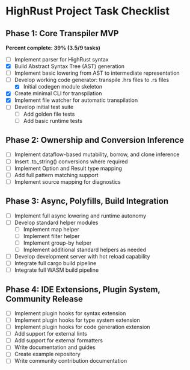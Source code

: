 # HighRust Project Task Checklist

## Phase 1: Core Transpiler MVP

**Percent complete: 39% (3.5/9 tasks)**

- [ ] Implement parser for HighRust syntax
- [x] Build Abstract Syntax Tree (AST) generation
- [ ] Implement basic lowering from AST to intermediate representation
- [ ] Develop working code generator: transpile .hrs files to .rs files
  - [x] Initial codegen module skeleton
- [x] Create minimal CLI for transpilation
- [x] Implement file watcher for automatic transpilation
- [ ] Develop initial test suite
  - [ ] Add golden file tests
  - [ ] Add basic runtime tests

## Phase 2: Ownership and Conversion Inference

- [ ] Implement dataflow-based mutability, borrow, and clone inference
- [ ] Insert .to_string() conversions where required
- [ ] Implement Option and Result type mapping
- [ ] Add full pattern matching support
- [ ] Implement source mapping for diagnostics

## Phase 3: Async, Polyfills, Build Integration

- [ ] Implement full async lowering and runtime autonomy
- [ ] Develop standard helper modules
  - [ ] Implement map helper
  - [ ] Implement filter helper
  - [ ] Implement group-by helper
  - [ ] Implement additional standard helpers as needed
- [ ] Develop development server with hot reload capability
- [ ] Integrate full cargo build pipeline
- [ ] Integrate full WASM build pipeline

## Phase 4: IDE Extensions, Plugin System, Community Release

- [ ] Implement plugin hooks for syntax extension
- [ ] Implement plugin hooks for type system extension
- [ ] Implement plugin hooks for code generation extension
- [ ] Add support for external lints
- [ ] Add support for external formatters
- [ ] Write documentation and guides
- [ ] Create example repository
- [ ] Write community contribution documentation